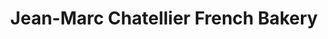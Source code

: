 ---
title: "Jean-Marc Chatellier French Bakery"
url: /pittsburgh/jean-marc-chatellier-french-bakery/
shop: bakery
---